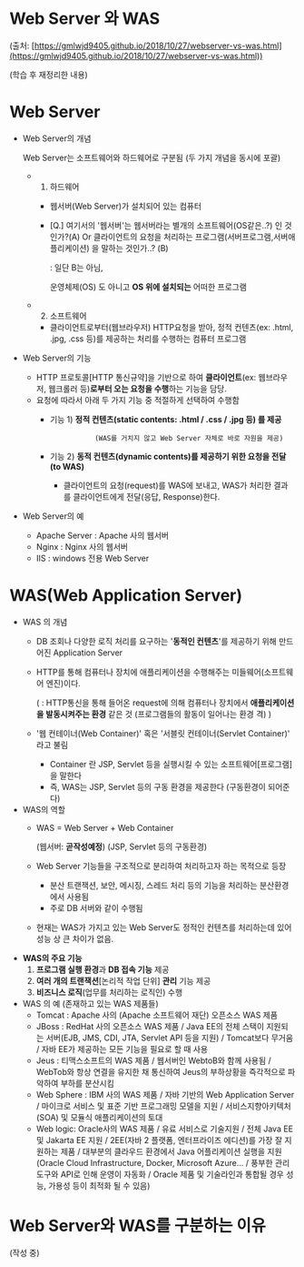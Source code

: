 # Web Server 와 WAS

(출처: [https://gmlwjd9405.github.io/2018/10/27/webserver-vs-was.html](https://gmlwjd9405.github.io/2018/10/27/webserver-vs-was.html))

(학습 후 재정리한 내용)

# Web Server

- Web Server의 개념
    
    Web Server는 소프트웨어와 하드웨어로 구분됨 (두 가지 개념을 동시에 포괄)
    
    - 1) 하드웨어
        - 웹서버(Web Server)가 설치되어 있는 컴퓨터
        - [Q.] 여기서의 '웹서버'는 웹서버라는 별개의 소프트웨어(OS같은..?) 인 것인가?(A) Or 클라이언트의 요청을 처리하는 프로그램(서버프로그램,서버애플리케이션) 을 말하는 것인가..? (B)
            
            : 일단 B는 아님,
            
            운영체제(OS) 도 아니고 **OS 위에 설치되는** 어떠한 프로그램
            
    - 2) 소프트웨어
        - 클라이언트로부터(웹브라우저) HTTP요청을 받아, 정적 컨텐츠(ex: .html, .jpg, .css 등)를 제공하는 처리를 수행하는 컴퓨터 프로그램
- Web Server의 기능
    - HTTP 프로토콜[HTTP 통신규약]을 기반으로 하여 **클라이언트**(ex: 웹브라우저, 웹크롤러 등)**로부터 오는 요청을 수행**하는 기능을 담당.
    - 요청에 따라서 아래 두 가지 기능 중 적절하게 선택하여 수행함
        - 기능 1) **정적 컨텐츠(static contents: .html / .css / .jpg 등) 를 제공**
            
                         (WAS를 거치지 않고 Web Server 자체로 바로 자원을 제공)
            
        - 기능 2) **동적 컨텐츠(dynamic contents)를 제공하기 위한 요청을 전달(to WAS)**
            - 클라이언트의 요청(request)를 WAS에 보내고, WAS가 처리한 결과를 클라이언트에게 전달(응답, Response)한다.
- Web Server의 예
    - Apache Server : Apache 사의 웹서버
    - Nginx : Nginx 사의 웹서버
    - IIS : windows 전용 Web Server

# WAS(Web Application Server)

- WAS 의 개념
    - DB 조회나 다양한 로직 처리를 요구하는 '**동적인 컨텐츠**'를 제공하기 위해 만드어진 Application Server
    - HTTP를 통해 컴퓨터나 장치에 애플리케이션을 수행해주는 미들웨어(소프트웨어 엔진)이다.
        
        ( : HTTP통신을 통해 들어온 request에 의해 컴퓨터나 장치에서 **애플리케이션을 발동시켜주는 환경** 같은 것 (프로그램들의 활동이 일어나는 환경 격) )
        
    - '웹 컨테이너(Web Container)' 혹은 '서블릿 컨테이너(Servlet Container)' 라고 불림
        - Container 란 JSP, Servlet 등을 실행시킬 수 있는 소프트웨어[프로그램] 을 말한다
        - 즉, WAS는 JSP, Servlet 등의 구동 환경을 제공한다 (구동환경이 되어준다)
- WAS의 역할
    - WAS = Web Server + Web Container
        
         (웹서버: __곧작성예정__)  (JSP, Servlet 등의 구동환경)
        
    - Web Server 기능들을 구조적으로 분리하여 처리하고자 하는 목적으로 등장
        - 분산 트랜잭션, 보안, 메시징, 스레드 처리 등의 기능을 처리하는 분산환경에서 사용됨
        - 주로 DB 서버와 같이 수행됨
    - 현재는 WAS가 가지고 있는 Web Server도 정적인 컨텐츠를 처리하는데 있어 성능 상 큰 차이가 없음.
- **WAS의 주요 기능**
    1. **프로그램 실행 환경**과 **DB 접속 기능** 제공
    2. **여러 개의 트랜잭션**[논리적 작업 단위] **관리** 기능 제공
    3. **비즈니스 로직**(업무를 처리하는 로직인) 수행
- WAS 의 예 (존재하고 있는 WAS 제품들)
    - Tomcat : Apache 사의 (Apache 소프트웨어 재단) 오픈소스 WAS 제품
    - JBoss : RedHat 사의 오픈소스 WAS 제품 / Java EE의 전체 스택이 지원되는 서버(EJB, JMS, CDI, JTA, Servlet API 등을 지원) / Tomcat보다 무거움 / 자바 EE가 제공하는 모든 기능을 필요로 할 때 사용
    - Jeus : 티맥스소프트의 WAS 제품 / 웹서버인 WebtoB와 함께 사용됨 / WebTob와 항상 연결을 유지한 채 통신하여 Jeus의 부하상황을 즉각적으로 파악하여 부하를 분산시킴
    - Web Sphere : IBM 사의 WAS 제품 / 자바 기반의 Web Application Server / 마이크로 서비스 및 표준 기반 프로그래밍 모델을 지원 / 서비스지향아키텍처(SOA) 및 모듈식 애플리케이션의 토대
    - Web logic: Oracle사의 WAS 제품 / 유료 서비스로 기술지원 / 전체 Java EE 및 Jakarta EE 지원 / 2EE(자바 2 플랫폼, 엔터프라이즈 에디션)를 가장 잘 지원하는 제품 / 대부분의 클라우드 환경에서 Java 어플리케이션 실행을 지원(Oracle Cloud Infrastructure, Docker, Microsoft Azure... / 풍부한 관리도구와 API로 인해 운영이 자동화 / Oracle 제품 및 기술라인과 통합될 경우 성능, 가용성 등이 최적화 될 수 있음)

# Web Server와 WAS를 구분하는 이유

(작성 중)